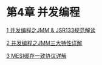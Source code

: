 # 第4章 并发编程

[1 并发编程之JMM & JSR133规范解读](./01-JMM-JSR133.md)

[2 并发编程之JMM三大特性详解](./02-JMM-Features.md)

[3 MESI缓存一致协议详解](./03-MESI-Cache-Coherency-Protocol.md)